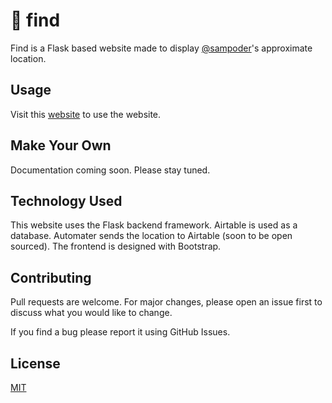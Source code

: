 # 📍 find

Find is a Flask based website made to display [@sampoder](https://github.com/sampoder)'s approximate location.

## Usage

Visit this [website](https://find.sampoder.com) to use the website.

## Make Your Own

Documentation coming soon. Please stay tuned.

## Technology Used

This website uses the Flask backend framework. Airtable is used as a database. Automater sends the location to Airtable (soon to be open sourced). The frontend is designed with Bootstrap.

## Contributing
Pull requests are welcome. For major changes, please open an issue first to discuss what you would like to change.

If you find a bug please report it using GitHub Issues.


## License
[MIT](https://choosealicense.com/licenses/mit/)
